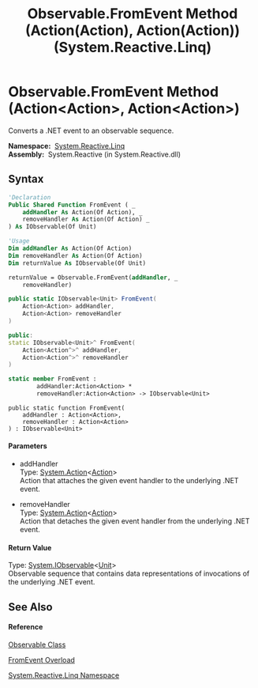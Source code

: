 ﻿---
title: Observable.FromEvent Method (Action(Action), Action(Action)) (System.Reactive.Linq)
TOCTitle: FromEvent Method (Action(Action), Action(Action))
ms:assetid: M:System.Reactive.Linq.Observable.FromEvent(System.Action{System.Action},System.Action{System.Action})
ms:mtpsurl: https://msdn.microsoft.com/en-us/library/system.reactive.linq.observable.fromevent(v=VS.103)
ms:contentKeyID: 36069936
ms.date: 06/28/2011
mtps_version: v=VS.103
dev_langs:
- vb
- csharp
- c++
- fsharp
- jscript
---

# Observable.FromEvent Method (Action\<Action\>, Action\<Action\>)

Converts a .NET event to an observable sequence.

**Namespace:**  [System.Reactive.Linq](hh211929\(v=vs.103\).md)  
**Assembly:**  System.Reactive (in System.Reactive.dll)

## Syntax

``` vb
'Declaration
Public Shared Function FromEvent ( _
    addHandler As Action(Of Action), _
    removeHandler As Action(Of Action) _
) As IObservable(Of Unit)
```

``` vb
'Usage
Dim addHandler As Action(Of Action)
Dim removeHandler As Action(Of Action)
Dim returnValue As IObservable(Of Unit)

returnValue = Observable.FromEvent(addHandler, _
    removeHandler)
```

``` csharp
public static IObservable<Unit> FromEvent(
    Action<Action> addHandler,
    Action<Action> removeHandler
)
```

``` c++
public:
static IObservable<Unit>^ FromEvent(
    Action<Action^>^ addHandler, 
    Action<Action^>^ removeHandler
)
```

``` fsharp
static member FromEvent : 
        addHandler:Action<Action> * 
        removeHandler:Action<Action> -> IObservable<Unit> 
```

``` jscript
public static function FromEvent(
    addHandler : Action<Action>, 
    removeHandler : Action<Action>
) : IObservable<Unit>
```

#### Parameters

  - addHandler  
    Type: [System.Action](https://msdn.microsoft.com/en-us/library/018hxwa8)\<[Action](https://msdn.microsoft.com/en-us/library/Bb534741)\>  
    Action that attaches the given event handler to the underlying .NET event.  

<!-- end list -->

  - removeHandler  
    Type: [System.Action](https://msdn.microsoft.com/en-us/library/018hxwa8)\<[Action](https://msdn.microsoft.com/en-us/library/Bb534741)\>  
    Action that detaches the given event handler from the underlying .NET event.  

#### Return Value

Type: [System.IObservable](https://msdn.microsoft.com/en-us/library/Dd990377)\<[Unit](hh211727\(v=vs.103\).md)\>  
Observable sequence that contains data representations of invocations of the underlying .NET event.  

## See Also

#### Reference

[Observable Class](hh244252\(v=vs.103\).md)

[FromEvent Overload](hh211606\(v=vs.103\).md)

[System.Reactive.Linq Namespace](hh211929\(v=vs.103\).md)

